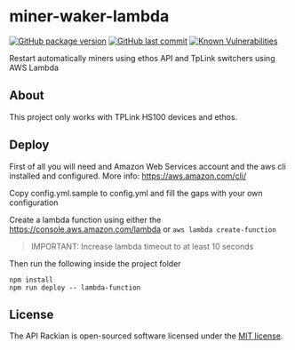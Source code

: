 # miner-waker-lambda

[![GitHub package version](https://img.shields.io/github/package-json/v/ivandelabeldad/miner-waker-lambda.svg)]()
[![GitHub last commit](https://img.shields.io/github/last-commit/ivandelabeldad/miner-waker-lambda.svg)]()
[![Known Vulnerabilities](https://snyk.io/test/github/ivandelabeldad/miner-waker-lambda/badge.svg?targetFile=package.json)](https://snyk.io/test/github/ivandelabeldad/miner-waker-lambda?targetFile=package.json)

Restart automatically miners using ethos API and TpLink switchers using AWS Lambda


## About

This project only works with TPLink HS100 devices and ethos.


## Deploy

First of all you will need and Amazon Web Services account and the aws cli installed and configured.
More info: https://aws.amazon.com/cli/

Copy config.yml.sample to config.yml and fill the gaps with your own configuration

Create a lambda function using either the https://console.aws.amazon.com/lambda or `aws lambda create-function`

> IMPORTANT: Increase lambda timeout to at least 10 seconds

Then run the following inside the project folder

```
npm install
npm run deploy -- lambda-function
```


## License

The API Rackian is open-sourced software licensed under
the [MIT license](https://github.com/ivandelabeldad/miner-waker-lambda/blob/master/LICENSE).
